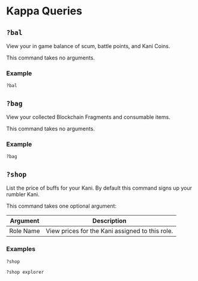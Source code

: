 
# Kappa Queries
## `?bal`
View your in game balance of scum, battle points, and Kani Coins.

This command takes no arguments.

### Example
```
?bal
```

## `?bag`
View your collected Blockchain Fragments and consumable items.

This command takes no arguments.

### Example
```
?bag
```

## `?shop`
List the price of buffs for your Kani. By default this command signs up your
rumbler Kani.

This command takes one optional argument:

| Argument  | Description                                     |
| --------- | ----------------------------------------------- |
| Role Name | View prices for the Kani assigned to this role. |

### Examples
```
?shop
```
```
?shop explorer
```
